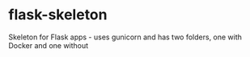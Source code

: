 # flask-skeleton
Skeleton for Flask apps - uses gunicorn and has two folders, one with Docker and one without
